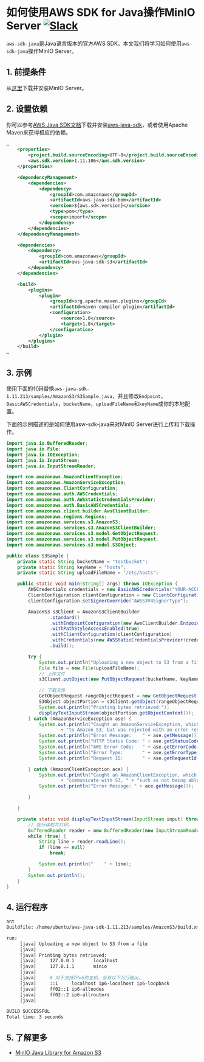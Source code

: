# 如何使用AWS SDK for Java操作MinIO Server [![Slack](https://slack.minio.io/slack?type=svg)](https://slack.minio.io)

`aws-sdk-java`是Java语言版本的官方AWS SDK。本文我们将学习如何使用`aws-sdk-java`操作MinIO Server。

## 1. 前提条件

从[这里](https://docs.minio.io/docs/minio-quickstart-guide)下载并安装MinIO Server。

## 2. 设置依赖

你可以参考[AWS Java SDK文档](https://aws.amazon.com/sdk-for-java/)下载并安装[aws-java-sdk](https://sdk-for-java.amazonwebservices.com/latest/aws-java-sdk.zip)，或者使用Apache Maven来获得相应的依赖。

```xml
…
	<properties>
		<project.build.sourceEncoding>UTF-8</project.build.sourceEncoding>
		<aws.sdk.version>1.11.106</aws.sdk.version>
	</properties>

	<dependencyManagement>
		<dependencies>
			<dependency>
				<groupId>com.amazonaws</groupId>
				<artifactId>aws-java-sdk-bom</artifactId>
				<version>${aws.sdk.version}</version>
				<type>pom</type>
				<scope>import</scope>
			</dependency>
		</dependencies>
	</dependencyManagement>

	<dependencies>
		<dependency>
			<groupId>com.amazonaws</groupId>
			<artifactId>aws-java-sdk-s3</artifactId>
		</dependency>
	</dependencies>

	<build>
		<plugins>
			<plugin>
				<groupId>org.apache.maven.plugins</groupId>
				<artifactId>maven-compiler-plugin</artifactId>
				<configuration>
					<source>1.8</source>
					<target>1.8</target>
				</configuration>
			</plugin>
		</plugins>
	</build>
…
```

## 3. 示例

使用下面的代码替换``aws-java-sdk-1.11.213/samples/AmazonS3/S3Sample.java``，并且修改``Endpoint``，``BasicAWSCredentials``，``bucketName``，``uploadFileName``和``keyName``成你的本地配置。

下面的示例描述的是如何使用asw-sdk-java来对MinIO Server进行上传和下载操作。

```java
import java.io.BufferedReader;
import java.io.File;
import java.io.IOException;
import java.io.InputStream;
import java.io.InputStreamReader;

import com.amazonaws.AmazonClientException;
import com.amazonaws.AmazonServiceException;
import com.amazonaws.ClientConfiguration;
import com.amazonaws.auth.AWSCredentials;
import com.amazonaws.auth.AWSStaticCredentialsProvider;
import com.amazonaws.auth.BasicAWSCredentials;
import com.amazonaws.client.builder.AwsClientBuilder;
import com.amazonaws.regions.Regions;
import com.amazonaws.services.s3.AmazonS3;
import com.amazonaws.services.s3.AmazonS3ClientBuilder;
import com.amazonaws.services.s3.model.GetObjectRequest;
import com.amazonaws.services.s3.model.PutObjectRequest;
import com.amazonaws.services.s3.model.S3Object;

public class S3Sample {
	private static String bucketName = "testbucket";
	private static String keyName = "hosts";
	private static String uploadFileName = "/etc/hosts";

	public static void main(String[] args) throws IOException {
		AWSCredentials credentials = new BasicAWSCredentials("YOUR-ACCESSKEYID", "OUR-SECREYTACCESSKEY");
		ClientConfiguration clientConfiguration = new ClientConfiguration();
		clientConfiguration.setSignerOverride("AWSS3V4SignerType");

		AmazonS3 s3Client = AmazonS3ClientBuilder
				.standard()
				.withEndpointConfiguration(new AwsClientBuilder.EndpointConfiguration("http://localhost:9000", Regions.US_EAST_1.name()))
				.withPathStyleAccessEnabled(true)
				.withClientConfiguration(clientConfiguration)
				.withCredentials(new AWSStaticCredentialsProvider(credentials))
				.build();

		try {
			System.out.println("Uploading a new object to S3 from a file\n");
			File file = new File(uploadFileName);
			// 上传文件
			s3Client.putObject(new PutObjectRequest(bucketName, keyName, file));

			// 下载文件
			GetObjectRequest rangeObjectRequest = new GetObjectRequest(bucketName, keyName);
			S3Object objectPortion = s3Client.getObject(rangeObjectRequest);
			System.out.println("Printing bytes retrieved:");
			displayTextInputStream(objectPortion.getObjectContent());
		} catch (AmazonServiceException ase) {
			System.out.println("Caught an AmazonServiceException, which " + "means your request made it "
					+ "to Amazon S3, but was rejected with an error response" + " for some reason.");
			System.out.println("Error Message:    " + ase.getMessage());
			System.out.println("HTTP Status Code: " + ase.getStatusCode());
			System.out.println("AWS Error Code:   " + ase.getErrorCode());
			System.out.println("Error Type:       " + ase.getErrorType());
			System.out.println("Request ID:       " + ase.getRequestId());

		} catch (AmazonClientException ace) {
			System.out.println("Caught an AmazonClientException, which " + "means the client encountered " + "an internal error while trying to "
					+ "communicate with S3, " + "such as not being able to access the network.");
			System.out.println("Error Message: " + ace.getMessage());

		}

	}

	private static void displayTextInputStream(InputStream input) throws IOException {
		// 按行读取并打印。
		BufferedReader reader = new BufferedReader(new InputStreamReader(input));
		while (true) {
			String line = reader.readLine();
			if (line == null)
				break;

			System.out.println("    " + line);
		}
		System.out.println();
	}
}
```

## 4. 运行程序

```sh
ant
Buildfile: /home/ubuntu/aws-java-sdk-1.11.213/samples/AmazonS3/build.xml

run:
     [java] Uploading a new object to S3 from a file
     [java]
     [java] Printing bytes retrieved:
     [java]     127.0.0.1       localhost
     [java]     127.0.1.1       minio
     [java]     
     [java]     # 对于支持IPv6的主机，会有以下几行输出。
     [java]     ::1     localhost ip6-localhost ip6-loopback
     [java]     ff02::1 ip6-allnodes
     [java]     ff02::2 ip6-allrouters
     [java]

BUILD SUCCESSFUL
Total time: 3 seconds
```
## 5. 了解更多

* [MinIO Java Library for Amazon S3](https://docs.minio.io/docs/java-client-quickstart-guide)
